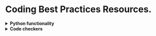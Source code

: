 # Coding Best Practices Resources.

<details><summary><b>Python functionality</b></summary>
<p>

Link | Comments |
--- | --- |
[Python Tutorial](https://docs.python.org/3/tutorial/)                           |                                                                      |
[Python Beginner's Guide](https://devguide.python.org/)                          |                                                                      |
[Python Tips: All](https://book.pythontips.com/en/latest/index.html)             | Lists all Python tips.                                               |
[Python Tips: Decorators](https://book.pythontips.com/en/latest/decorators.html) | Functions which modify the functionality of other functions.         |
[Python Tips: Exceptions](https://book.pythontips.com/en/latest/exceptions.html) |                                                                      |
[PEP 0 - Python Enhancement Proposals](https://peps.python.org/)                 | Lists all Python Enhancement Proposals (PEPs)                        |
[PEP 8 – Style Guide for Python Code](https://peps.python.org/pep-0008/)         | Coding conventions for the Python code.                              |
[PEP 257 – Docstring Conventions](https://peps.python.org/pep-0257/)             | Semantics and conventions associated with Python docstrings.         |
[PEP 258 – Docutils Design Specification](https://peps.python.org/pep-0258/)     | Design issues and implementation details for Docutils.               |
[PEP 484 – Type Hints](https://peps.python.org/pep-0484/)                        | Annotations.                                                         |
[typing — Support for type hints](https://docs.python.org/3/library/typing.html) | Annotations.                                                         |
[Pylint documentation](https://pylint.pycqa.org/en/latest/index.html)           | Contains latest Pylint documentation.                                |
  
</p>
</details>


<details><summary><b>Code checkers</b></summary>
<p>

Link | Comments |
--- | --- |
[pylint](https://pypi.org/project/pylint/)              | A Python static code analysis tool.                                                           |
[pyflakes](https://pypi.org/project/pyflakes/)          | Checks Python code for errors by parsing the source file instead of importing it.             |
[pycodestyle](https://pypi.org/project/pycodestyle/)    | Checks Python code against some of the style conventions in PEP 8.                            |
[flake8](https://pypi.org/project/flake8/)              | Glues together `pycodestyle`, `pyflakes`, `mccabe` to check the style/quality of Python code. |
[pre-commit](https://pre-commit.com/)                   | Managing and Maintaining Multi-Language Pre-commit Hooks.                                     |
  
</p>
</details>
